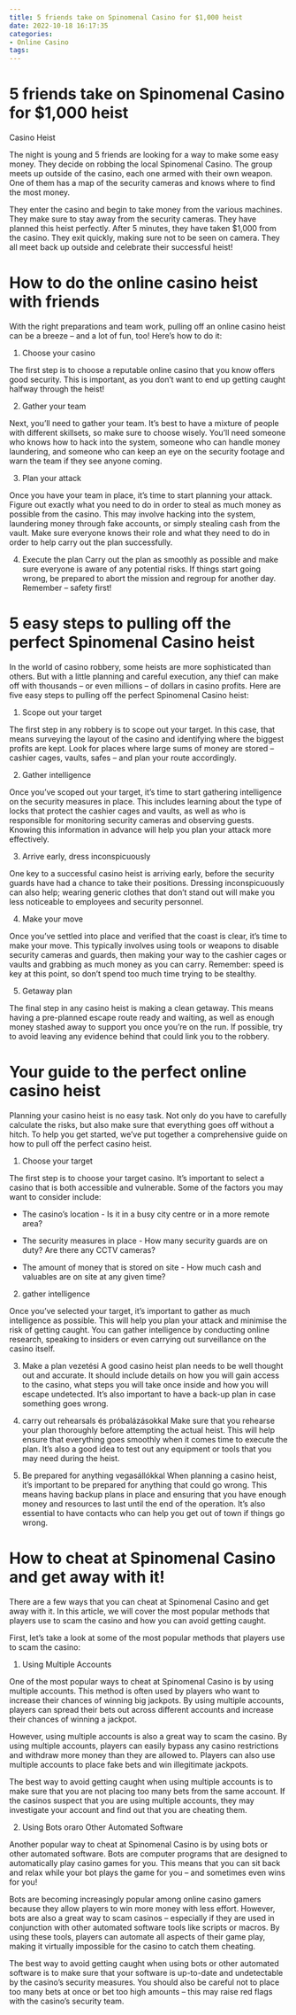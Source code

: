 ```yaml
---
title: 5 friends take on Spinomenal Casino for $1,000 heist
date: 2022-10-18 16:17:35
categories:
- Online Casino
tags:
---
```



#  5 friends take on Spinomenal Casino for $1,000 heist

Casino Heist

The night is young and 5 friends are looking for a way to make some easy money. They decide on robbing the local Spinomenal Casino. The group meets up outside of the casino, each one armed with their own weapon. One of them has a map of the security cameras and knows where to find the most money.

They enter the casino and begin to take money from the various machines. They make sure to stay away from the security cameras. They have planned this heist perfectly. After 5 minutes, they have taken $1,000 from the casino. They exit quickly, making sure not to be seen on camera. They all meet back up outside and celebrate their successful heist!

#  How to do the online casino heist with friends

With the right preparations and team work, pulling off an online casino heist can be a breeze – and a lot of fun, too! Here’s how to do it:

1. Choose your casino

The first step is to choose a reputable online casino that you know offers good security. This is important, as you don’t want to end up getting caught halfway through the heist!

2. Gather your team

Next, you’ll need to gather your team. It’s best to have a mixture of people with different skillsets, so make sure to choose wisely. You’ll need someone who knows how to hack into the system, someone who can handle money laundering, and someone who can keep an eye on the security footage and warn the team if they see anyone coming.

3. Plan your attack

Once you have your team in place, it’s time to start planning your attack. Figure out exactly what you need to do in order to steal as much money as possible from the casino. This may involve hacking into the system, laundering money through fake accounts, or simply stealing cash from the vault. Make sure everyone knows their role and what they need to do in order to help carry out the plan successfully.

4. Execute the plan
Carry out the plan as smoothly as possible and make sure everyone is aware of any potential risks. If things start going wrong, be prepared to abort the mission and regroup for another day. Remember – safety first!


#  5 easy steps to pulling off the perfect Spinomenal Casino heist

In the world of casino robbery, some heists are more sophisticated than others. But with a little planning and careful execution, any thief can make off with thousands – or even millions – of dollars in casino profits. Here are five easy steps to pulling off the perfect Spinomenal Casino heist:

1. Scope out your target

The first step in any robbery is to scope out your target. In this case, that means surveying the layout of the casino and identifying where the biggest profits are kept. Look for places where large sums of money are stored – cashier cages, vaults, safes – and plan your route accordingly.

2. Gather intelligence

Once you’ve scoped out your target, it’s time to start gathering intelligence on the security measures in place. This includes learning about the type of locks that protect the cashier cages and vaults, as well as who is responsible for monitoring security cameras and observing guests. Knowing this information in advance will help you plan your attack more effectively.

3. Arrive early, dress inconspicuously

One key to a successful casino heist is arriving early, before the security guards have had a chance to take their positions. Dressing inconspicuously can also help; wearing generic clothes that don’t stand out will make you less noticeable to employees and security personnel.

4. Make your move

Once you’ve settled into place and verified that the coast is clear, it’s time to make your move. This typically involves using tools or weapons to disable security cameras and guards, then making your way to the cashier cages or vaults and grabbing as much money as you can carry. Remember: speed is key at this point, so don’t spend too much time trying to be stealthy.

5. Getaway plan

The final step in any casino heist is making a clean getaway. This means having a pre-planned escape route ready and waiting, as well as enough money stashed away to support you once you’re on the run. If possible, try to avoid leaving any evidence behind that could link you to the robbery.

#  Your guide to the perfect online casino heist

Planning your casino heist is no easy task. Not only do you have to carefully calculate the risks, but also make sure that everything goes off without a hitch. To help you get started, we’ve put together a comprehensive guide on how to pull off the perfect casino heist.

1. Choose your target

The first step is to choose your target casino. It’s important to select a casino that is both accessible and vulnerable. Some of the factors you may want to consider include:

- The casino’s location - Is it in a busy city centre or in a more remote area?

- The security measures in place - How many security guards are on duty? Are there any CCTV cameras?

- The amount of money that is stored on site - How much cash and valuables are on site at any given time?

2. gather intelligence

Once you’ve selected your target, it’s important to gather as much intelligence as possible. This will help you plan your attack and minimise the risk of getting caught. You can gather intelligence by conducting online research, speaking to insiders or even carrying out surveillance on the casino itself.

3. Make a plan
vezetési A good casino heist plan needs to be well thought out and accurate. It should include details on how you will gain access to the casino, what steps you will take once inside and how you will escape undetected. It’s also important to have a back-up plan in case something goes wrong.

4. carry out rehearsals és próbalázásokkal Make sure that you rehearse your plan thoroughly before attempting the actual heist. This will help ensure that everything goes smoothly when it comes time to execute the plan. It’s also a good idea to test out any equipment or tools that you may need during the heist.

5. Be prepared for anything vegasállókkal When planning a casino heist, it’s important to be prepared for anything that could go wrong. This means having backup plans in place and ensuring that you have enough money and resources to last until the end of the operation. It’s also essential to have contacts who can help you get out of town if things go wrong.

#  How to cheat at Spinomenal Casino and get away with it!

There are a few ways that you can cheat at Spinomenal Casino and get away with it. In this article, we will cover the most popular methods that players use to scam the casino and how you can avoid getting caught.

First, let’s take a look at some of the most popular methods that players use to scam the casino:

1. Using Multiple Accounts

One of the most popular ways to cheat at Spinomenal Casino is by using multiple accounts. This method is often used by players who want to increase their chances of winning big jackpots. By using multiple accounts, players can spread their bets out across different accounts and increase their chances of winning a jackpot.

However, using multiple accounts is also a great way to scam the casino. By using multiple accounts, players can easily bypass any casino restrictions and withdraw more money than they are allowed to. Players can also use multiple accounts to place fake bets and win illegitimate jackpots.

The best way to avoid getting caught when using multiple accounts is to make sure that you are not placing too many bets from the same account. If the casinos suspect that you are using multiple accounts, they may investigate your account and find out that you are cheating them.

2. Using Bots oraro Other Automated Software

Another popular way to cheat at Spinomenal Casino is by using bots or other automated software. Bots are computer programs that are designed to automatically play casino games for you. This means that you can sit back and relax while your bot plays the game for you – and sometimes even wins for you!

Bots are becoming increasingly popular among online casino gamers because they allow players to win more money with less effort. However, bots are also a great way to scam casinos – especially if they are used in conjunction with other automated software tools like scripts or macros. By using these tools, players can automate all aspects of their game play, making it virtually impossible for the casino to catch them cheating.

The best way to avoid getting caught when using bots or other automated software is to make sure that your software is up-to-date and undetectable by the casino’s security measures. You should also be careful not to place too many bets at once or bet too high amounts – this may raise red flags with the casino’s security team.